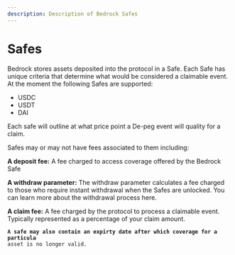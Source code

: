 ```yaml
---
description: Description of Bedrock Safes
---
```


# Safes

Bedrock stores assets deposited into the protocol in a Safe. Each Safe has unique criteria that determine what would be considered a claimable event. At the moment the following Safes are supported:&#x20;

* USDC&#x20;
* USDT
* DAI

Each safe will outline at what price point a De-peg event will quality for a claim.&#x20;



Safes may or may not have fees associated to them including:&#x20;



**A deposit fee:** A fee charged to access coverage offered by the Bedrock Safe

**A withdraw parameter:** The withdraw parameter calculates a fee charged to those who require instant withdrawal when the Safes are unlocked. You can learn more about the withdrawal process here.&#x20;

**A claim fee:** A fee charged by the protocol to process a claimable event. Typically represented as a percentage of your claim amount.&#x20;



<pre><code><strong>A safe may also contain an expirty date after which coverage for a particula
</strong>asset is no longer valid. </code></pre>



